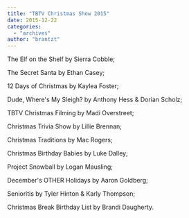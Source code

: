 ```yaml
---
title: "TBTV Christmas Show 2015"
date: 2015-12-22
categories: 
  - "archives"
author: "brantzt"
---
```


The Elf on the Shelf by Sierra Cobble;

The Secret Santa by Ethan Casey;

12 Days of Christmas by Kaylea Foster;

Dude, Where's My Sleigh? by Anthony Hess & Dorian Scholz;

TBTV Christmas Filming by Madi Overstreet;

Christmas Trivia Show by Lillie Brennan;

Christmas Traditions by Mac Rogers;

Christmas Birthday Babies by Luke Dalley;

Project Snowball by Logan Mausling;

December's OTHER Holidays by Aaron Goldberg;

Senioritis by Tyler Hinton & Karly Thompson;

Christmas Break Birthday List by Brandi Daugherty.
